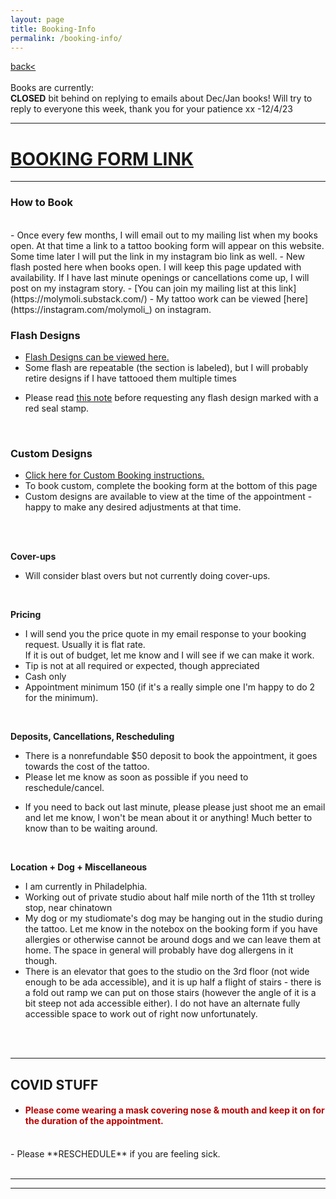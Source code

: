 ```yaml
---
layout: page
title: Booking-Info
permalink: /booking-info/
---
```

<a href="/">back< </a>  
<br>
Books are currently:  
**CLOSED** bit behind on replying to emails about Dec/Jan books! Will try to reply to everyone this week, thank you for your patience xx -12/4/23  

<!-- *-  Books will next open in early August for mid-August thru September 2023 in Philly-*  -->
<!-- <br><br>
- - - 
**Please join mailing list to receive the booking form link when books next open.**  
<br>
<br> -->

---  

<!-- # [LA TRAVEL BOOKING FORM LINK](https://form.jotform.com/231460559845160)   -->
# [BOOKING FORM LINK](https://form.jotform.com/232296904603154)  


--- 


### How to Book  
<br>
- Once every few months, I will email out to my mailing list when my books open. At that time a link to a tattoo booking form will appear on this website. Some time later I will put the link in my instagram bio link as well.  
- New flash posted here when books open. I will keep this page updated with availability. If I have last minute openings or cancellations come up, I will post on my instagram story.  
- [You can join my mailing list at this link](https://molymoli.substack.com/)  
- My tattoo work can be viewed [here](https://instagram.com/molymoli_) on instagram.  
<br>

### Flash Designs  
<!-- - [Flash Designs can be viewed here.](https://frogsfrogs.github.io/flash-designs)    -->
- [Flash Designs can be viewed here.](https://frogsfrogs.github.io/flash-book)  
- Some flash are repeatable (the section is labeled), but I will probably retire designs if I have tattooed them multiple times  
<!-- - Flash Designs will be posted here when books open. -->
- Please read <a href="/red-seal">this note</a> before requesting any flash design marked with a red seal stamp.  
<!-- - To book flash, complete the booking form at the bottom of this page.   -->
<br>

### Custom Designs  

- [Click here for Custom Booking instructions.](https://frogsfrogs.github.io/custom-booking)  
- To book custom, complete the booking form at the bottom of this page  
- Custom designs are available to view at the time of the appointment - happy to make any desired adjustments at that time.  


<!-- - I am not booking any new custom appointments this month.   -->
<!-- - [Click here for Custom Booking instructions.](https://frogsfrogs.github.io/custom-booking)  --> 

<!-- I will be accepting some custom requests whenever I have the capacity to.  Please email me at onion.ttt@gmail.com if you are interested in a custom design : )  
<br>
Please put “Custom Tattoo Request” in the email subject line.  
<br>
In your email, let me know:  
<br>
- Details about the design you’d want  
- Style  
- BW or color  
- Size in inches (please check with a physical ruler rather than eyeballing it)  
- Placement  
- Any reference images.  
<br>

I will let you know if I’m down to do the project with you, along with price quote and scheduling link. 

Custom designs are available to view at the time of the appointment - happy to make any desired adjustments at that time.  

I am intentionally going to be going through and responding to custom requests slower so as to not burn out on administrative work as I have in the past, so if you must know by a specific date please put that in the email. It may generally take me up to a few weeks to get back to you. (to be totally honest, sometimes a month or two)

Thanks for your interest in working with me! : ) -->

<!-- - Custom designs will be available to view **at the time of the appointment**. Happy to make any desired adjustment day-of.  
- Designs that flow around the body like shoals of fish, incense smoke, or rivers may work better as freehand. We can discuss this when you submit a booking form.   -->  
<!-- - Not currently booking custom tattoos, flash only.  
<br> -->

<!-- **Color Tests**  
- Color tests available free of charge (after a project is accepted and you intend to get the tattoo that booking period but before you put down a deposit). Color tests are not required.  
<br> -->
<!-- Complexion  
- I tattoo all complexions.  
- I fully trust that people know best what they want on their own bodies.  
<br> -->

<!-- **Consultation**  
- Everything happens over email until the appointment.  
<br> -->
<br>
<br>

**Cover-ups**  
<!-- - I usually do not do cover-ups, but occasionally I will take on this kind of project. Usually the design has to be a lot bigger than the old one to be effective. -->  
- Will consider blast overs but not currently doing cover-ups.  
<!-- - Adding onto / 'evolving' an old tattoo I usually also do not do.  -->   
<br>

**Pricing**  

<!-- - I will send you the price quote in my email response to your booking request. Usually it is flat rate, sometimes hourly or day rate if it is a big project. For more expensive projects I often send a sliding scale quote. If you are uncertain about sliding scale pricing <a href="/sliding-scale">please see this note about it</a>.  
- If it is out of budget, let me know I will send you a sliding scale pricing.    
- Current rates will be listed in the booking form. My rate honestly goes up and down a bit, depending on my work situation in a particular month.  
- My appointment minimum is $150.   -->
<!-- - I will send you the price quote in my email response to your booking request. Usually it is flat rate, sometimes hourly or session rate if it is a big project.   -->
<!-- - Currently I am tattooing on Sundays.  
- Booking only by half-day or full-day sessions. Half-day (2ish hrs) is 350. Full-day (4ish hrs) is 650.  
- (the 2 or 4 hrs is tattooing time, not including stenciling/drawing/setting up etc)  
- You can get as many tattoos as you'd like, that fit in that session length.  --> 
<!-- - For a rough idea, my appointment minimum is 150, so simplest designs are around 150, small-medium blackwork only designs 200-300, small-med color/bw shading 250-400, medium-larger full bw shading/color 400-800. My prices have gone up because I've developed a ton of joint issues by tattooing too much and too intensely the last few years so I have increased my rates so that I can work a manageable amount instead of quitting all together. I'm really sorry that this will likely price out some people I might've been able to work with otherwise, I hope to return to sliding scale in the future when I am settled down in one place again.   -->
- I will send you the price quote in my email response to your booking request. Usually it is flat rate.  
If it is out of budget, let me know and I will see if we can make it work.  
- Tip is not at all required or expected, though appreciated  
- Cash only  
- Appointment minimum 150 (if it's a really simple one I'm happy to do 2 for the minimum).  
<br>

<!-- **Touchups**  
- After your tattoo heals, if anything heals out or there are any other fixes you'd like, I offer one free touchup within the first 6 months. After that, touchup fee depends on the scope/scale. I am happy to do touch-ups, but please only book a touchup if there is something specific you would like me to touchup.  
- Please let your tattoo heal at least 1 month before getting a touchup. 
- Email me at onion.ttt@gmail.com if you would like to book a touchup. Please include a well-lit, clear photo of the healed tattoo in your email, and a short description of what you'd like me to touchup.  
<br> -->

<!-- **Healing after Vaccine**  
- IF YOU ARE GETTING/HAVE GOTTEN THE COVID-19 VACCINE OR BOOSTERS: please wait at least 1.5 weeks after your last shot before getting your tattoo with me. There is a distinct possibility of poor tattoo healing or pseudo-allergic reactions with tattoos done directly after receiving a vaccine shot, due to increased immune system reactivity.  
<br>
 -->
**Deposits, Cancellations, Rescheduling**  
- There is a nonrefundable $50 deposit to book the appointment, it goes towards the cost of the tattoo.  
- Please let me know as soon as possible if you need to reschedule/cancel.  
<!-- - if I have time to fill the spot and I succeed I will either apply the deposit towards your future appointment if you reschedule, or refund the deposit if you cancel (usually if you can give me 3-4 days notice). This is not guaranteed though, because I can't always fill it, so please consider the deposit generally nonrefundable.   -->
<!-- - **As I am currently traveling, it is difficult to accommodate reschedules at this time (though I will try).** -->
- If you need to back out last minute, please please just shoot me an email and let me know, I won't be mean about it or anything! Much better to know than to be waiting around.  
<br>

**Location + Dog + Miscellaneous**  
- I am currently in Philadelphia.  
- Working out of private studio about half mile north of the 11th st trolley stop, near chinatown  
- My dog or my studiomate's dog may be hanging out in the studio during the tattoo. Let me know in the notebox on the booking form if you have allergies or otherwise cannot be around dogs and we can leave them at home. The space in general will probably have dog allergens in it though.  
- There is an elevator that goes to the studio on the 3rd floor (not wide enough to be ada accessible), and it is up half a flight of stairs - there is a fold out ramp we can put on those stairs (however the angle of it is a bit steep not ada accessible either). I do not have an alternate fully accessible space to work out of right now unfortunately.  
<br>
<br>

---
## COVID STUFF  
- <h4 style="color: #B80000;">Please come wearing a mask covering nose & mouth and keep it on for the duration of the appointment.</h4>  
<br>
- Please **RESCHEDULE** if you are feeling sick.  
<br>
<br>

---


<!-- ># [FLASH DESIGN Booking Form Link](https://form.jotform.com/222916946271159)  
># [CUSTOM DESIGN Booking Form Link](https://form.jotform.com/213116766264254)   -->


---
